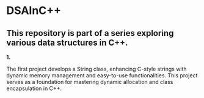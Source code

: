 # DSAInC++

<h2>  This repository is part of a series exploring various data structures in C++. </h2>

<b> 1. </b> <p> The first project develops a String class, enhancing C-style strings with dynamic memory management and easy-to-use functionalities. This project serves as a foundation for mastering dynamic allocation and class encapsulation in C++. </p>
